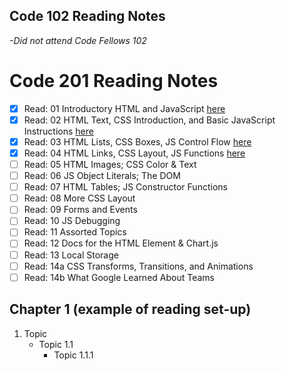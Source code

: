 ## Code 102 Reading Notes
_-Did not attend Code Fellows 102_

# Code 201 Reading Notes
- [X] Read: 01 Introductory HTML and JavaScript [here](class-01.md)
- [X] Read: 02 HTML Text, CSS Introduction, and Basic JavaScript Instructions [here](class-02.md)
- [X] Read: 03 HTML Lists, CSS Boxes, JS Control Flow [here](class-03.md)
- [X] Read: 04 HTML Links, CSS Layout, JS Functions [here](class-04.md)
- [ ] Read: 05 HTML Images; CSS Color & Text
- [ ] Read: 06 JS Object Literals; The DOM
- [ ] Read: 07 HTML Tables; JS Constructor Functions
- [ ] Read: 08 More CSS Layout
- [ ] Read: 09 Forms and Events
- [ ] Read: 10 JS Debugging
- [ ] Read: 11 Assorted Topics
- [ ] Read: 12 Docs for the HTML Element & Chart.js
- [ ] Read: 13 Local Storage
- [ ] Read: 14a CSS Transforms, Transitions, and Animations
- [ ] Read: 14b What Google Learned About Teams

## Chapter 1 (example of reading set-up)
1. Topic
   - Topic 1.1
     - Topic 1.1.1
